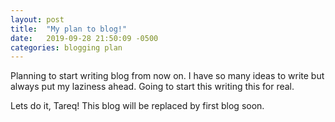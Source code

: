 ```yaml
---
layout: post
title:  "My plan to blog!"
date:   2019-09-28 21:50:09 -0500
categories: blogging plan
---
```

Planning to start writing blog from now on. I have so many ideas to write but always put my laziness ahead. Going to start this writing this for real.

Lets do it, Tareq! This blog will be replaced by first blog soon.
